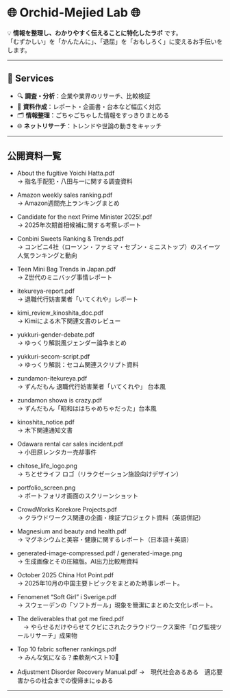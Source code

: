 # 🌐 Orchid-Mejied Lab 🌐

💡 **情報を整理し、わかりやすく伝えることに特化したラボ** です。  
「むずかしい」を「かんたんに」、「退屈」を「おもしろく」に変えるお手伝いをします。  

---

## 💼 Services
- 🔍 **調査・分析**：企業や業界のリサーチ、比較検証  
- 📑 **資料作成**：レポート・企画書・台本など幅広く対応  
- 🗂️ **情報整理**：ごちゃごちゃした情報をすっきりまとめる  
- 🌐 **ネットリサーチ**：トレンドや世論の動きをキャッチ  

---
## 公開資料一覧

- About the fugitive Yoichi Hatta.pdf  
  → 指名手配犯・八田与一に関する調査資料  

- Amazon weekly sales ranking.pdf  
  → Amazon週間売上ランキングまとめ  

- Candidate for the next Prime Minister 2025!.pdf  
  → 2025年次期首相候補に関する考察レポート  

- Conbini Sweets Ranking & Trends.pdf  
  → コンビニ4社（ローソン・ファミマ・セブン・ミニストップ）のスイーツ人気ランキングと動向  

- Teen Mini Bag Trends in Japan.pdf  
  → Z世代のミニバッグ事情レポート  

- itekureya-report.pdf  
  → 退職代行妨害業者「いてくれや」レポート  

- kimi_review_kinoshita_doc.pdf  
  → Kimiによる木下関連文書のレビュー  

- yukkuri-gender-debate.pdf  
  → ゆっくり解説風ジェンダー論争まとめ  

- yukkuri-secom-script.pdf  
  → ゆっくり解説：セコム関連スクリプト資料  

- zundamon-itekureya.pdf  
  → ずんだもん 退職代行妨害業者「いてくれや」 台本風

- zundamon showa is crazy.pdf  
  → ずんだもん「昭和ははちゃめちゃだった」台本風

- kinoshita_notice.pdf  
  → 木下関連通知文書

- Odawara rental car sales incident.pdf  
  → 小田原レンタカー売却事件

- chitose_life_logo.png  
  → ちとせライフ ロゴ（リラクゼーション施設向けデザイン）

- portfolio_screen.png  
  → ポートフォリオ画面のスクリーンショット

- CrowdWorks Korekore Projects.pdf  
  → クラウドワークス関連の企画・検証プロジェクト資料（英語併記）

- Magnesium and beauty and health.pdf  
  → マグネシウムと美容・健康に関するレポート（日本語＋英語）

- generated-image-compressed.pdf / generated-image.png  
  → 生成画像とその圧縮版。AI出力比較用資料

- October 2025 China Hot Point.pdf  
  → 2025年10月の中国主要トピックをまとめた時事レポート。

- Fenomenet “Soft Girl” i Sverige.pdf  
  → スウェーデンの「ソフトガール」現象を簡潔にまとめた文化レポート。

- The deliverables that got me fired.pdf  
　→ やらせるだけやらせてクビにされたクラウドワークス案件「ログ監視ツールリサーチ」成果物  

- Top 10 fabric softener rankings.pdf  
  → みんな気になる？柔軟剤ベスト10👑

- Adjustment Disorder Recovery Manual.pdf
  →　現代社会あるある　適応要害からの社会までの復帰まにゅある
---

